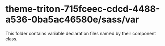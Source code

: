 # theme-triton-715fceec-cdcd-4488-a536-0ba5ac46580e/sass/var

This folder contains variable declaration files named by their component class.
